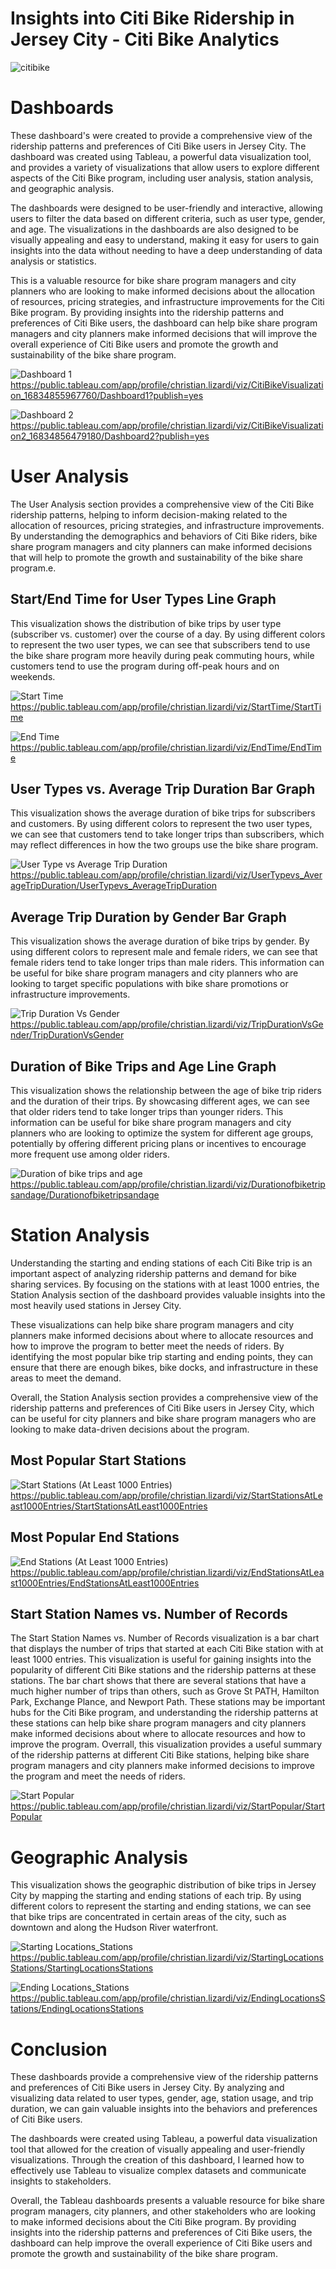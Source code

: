 # Insights into Citi Bike Ridership in Jersey City - Citi Bike Analytics

![citibike](https://user-images.githubusercontent.com/52866379/236699372-a33ddf2e-9697-46fa-b67b-33f75cbe8f5d.png)

# Dashboards
These dashboard's were created to provide a comprehensive view of the ridership patterns and preferences of Citi Bike users in Jersey City. The dashboard was created using Tableau, a powerful data visualization tool, and provides a variety of visualizations that allow users to explore different aspects of the Citi Bike program, including user analysis, station analysis, and geographic analysis. 

The dashboards were designed to be user-friendly and interactive, allowing users to filter the data based on different criteria, such as user type, gender, and age. The visualizations in the dashboards are also designed to be visually appealing and easy to understand, making it easy for users to gain insights into the data without needing to have a deep understanding of data analysis or statistics.

This is a valuable resource for bike share program managers and city planners who are looking to make informed decisions about the allocation of resources, pricing strategies, and infrastructure improvements for the Citi Bike program. By providing insights into the ridership patterns and preferences of Citi Bike users, the dashboard can help bike share program managers and city planners make informed decisions that will improve the overall experience of Citi Bike users and promote the growth and sustainability of the bike share program.

![Dashboard 1](https://user-images.githubusercontent.com/52866379/236699374-8d0b3019-5f3d-412e-958a-2fd89f835fce.png)
https://public.tableau.com/app/profile/christian.lizardi/viz/CitiBikeVisualization_16834855967760/Dashboard1?publish=yes

![Dashboard 2](https://user-images.githubusercontent.com/52866379/236699375-2171bb6e-f555-4f04-975a-ea7222ceed7f.png)
https://public.tableau.com/app/profile/christian.lizardi/viz/CitiBikeVisualization2_16834856479180/Dashboard2?publish=yes

# User Analysis
The User Analysis section provides a comprehensive view of the Citi Bike ridership patterns, helping to inform decision-making related to the allocation of resources, pricing strategies, and infrastructure improvements. By understanding the demographics and behaviors of Citi Bike riders, bike share program managers and city planners can make informed decisions that will help to promote the growth and sustainability of the bike share program.e. 

## Start/End Time for User Types Line Graph
This visualization shows the distribution of bike trips by user type (subscriber vs. customer) over the course of a day. By using different colors to represent the two user types, we can see that subscribers tend to use the bike share program more heavily during peak commuting hours, while customers tend to use the program during off-peak hours and on weekends.

![Start Time](https://user-images.githubusercontent.com/52866379/236699383-44994d9b-61cb-4785-b757-379e970e5806.png)
https://public.tableau.com/app/profile/christian.lizardi/viz/StartTime/StartTime

![End Time](https://user-images.githubusercontent.com/52866379/236699378-b06b04d2-f4b8-4a04-afff-dc96ede29c40.png)
https://public.tableau.com/app/profile/christian.lizardi/viz/EndTime/EndTime

## User Types vs. Average Trip Duration Bar Graph
This visualization shows the average duration of bike trips for subscribers and customers. By using different colors to represent the two user types, we can see that customers tend to take longer trips than subscribers, which may reflect differences in how the two groups use the bike share program.

![User Type vs  Average Trip Duration](https://user-images.githubusercontent.com/52866379/236699387-8f6020af-d0f5-478a-b56c-ccf6d46465b2.png)
https://public.tableau.com/app/profile/christian.lizardi/viz/UserTypevs_AverageTripDuration/UserTypevs_AverageTripDuration

## Average Trip Duration by Gender Bar Graph
This visualization shows the average duration of bike trips by gender. By using different colors to represent male and female riders, we can see that female riders tend to take longer trips than male riders. This information can be useful for bike share program managers and city planners who are looking to target specific populations with bike share promotions or infrastructure improvements.

![Trip Duration Vs Gender](https://user-images.githubusercontent.com/52866379/236699386-1504c105-7c17-4c33-9477-6884b79475f6.png)
https://public.tableau.com/app/profile/christian.lizardi/viz/TripDurationVsGender/TripDurationVsGender

## Duration of Bike Trips and Age Line Graph
This visualization shows the relationship between the age of bike trip riders and the duration of their trips. By showcasing different ages, we can see that older riders tend to take longer trips than younger riders. This information can be useful for bike share program managers and city planners who are looking to optimize the system for different age groups, potentially by offering different pricing plans or incentives to encourage more frequent use among older riders.

![Duration of bike trips and age](https://user-images.githubusercontent.com/52866379/236699376-10b22a79-45d0-4fb4-ba5a-3ddbf4497b43.png)
https://public.tableau.com/app/profile/christian.lizardi/viz/Durationofbiketripsandage/Durationofbiketripsandage

# Station Analysis

Understanding the starting and ending stations of each Citi Bike trip is an important aspect of analyzing ridership patterns and demand for bike sharing services. By focusing on the stations with at least 1000 entries, the Station Analysis section of the dashboard provides valuable insights into the most heavily used stations in Jersey City.

These visualizations can help bike share program managers and city planners make informed decisions about where to allocate resources and how to improve the program to better meet the needs of riders. By identifying the most popular bike trip starting and ending points, they can ensure that there are enough bikes, bike docks, and infrastructure in these areas to meet the demand.

Overall, the Station Analysis section provides a comprehensive view of the ridership patterns and preferences of Citi Bike users in Jersey City, which can be useful for city planners and bike share program managers who are looking to make data-driven decisions about the program.

## Most Popular Start Stations

![Start Stations (At Least 1000 Entries)](https://user-images.githubusercontent.com/52866379/236699381-9cfa69c7-131c-44a0-a578-1ef47d3f03ad.png)
https://public.tableau.com/app/profile/christian.lizardi/viz/StartStationsAtLeast1000Entries/StartStationsAtLeast1000Entries

## Most Popular End Stations

![End Stations (At Least 1000 Entries)](https://user-images.githubusercontent.com/52866379/236699377-9bc84779-609c-4e87-9397-3a786b3317d3.png)
https://public.tableau.com/app/profile/christian.lizardi/viz/EndStationsAtLeast1000Entries/EndStationsAtLeast1000Entries

## Start Station Names vs. Number of Records

The Start Station Names vs. Number of Records visualization is a bar chart that displays the number of trips that started at each Citi Bike station with at least 1000 entries. This visualization is useful for gaining insights into the popularity of different Citi Bike stations and the ridership patterns at these stations. The bar chart shows that there are several stations that have a much higher number of trips than others, such as Grove St PATH, Hamilton Park, Exchange Plance, and Newport Path. These stations may be important hubs for the Citi Bike program, and understanding the ridership patterns at these stations can help bike share program managers and city planners make informed decisions about where to allocate resources and how to improve the program. Overrall, this visualization provides a useful summary of the ridership patterns at different Citi Bike stations, helping bike share program managers and city planners make informed decisions to improve the program and meet the needs of riders.

![Start Popular](https://user-images.githubusercontent.com/52866379/236699380-e570aec8-ad93-47e6-9a00-3066f8edd10b.png)
https://public.tableau.com/app/profile/christian.lizardi/viz/StartPopular/StartPopular

# Geographic Analysis

This visualization shows the geographic distribution of bike trips in Jersey City by mapping the starting and ending stations of each trip. By using different colors to represent the starting and ending stations, we can see that bike trips are concentrated in certain areas of the city, such as downtown and along the Hudson River waterfront.

![Starting Locations_Stations](https://user-images.githubusercontent.com/52866379/236699385-10fb8e25-a94e-47a2-9af1-a4a82aeb3a3e.png)
https://public.tableau.com/app/profile/christian.lizardi/viz/StartingLocationsStations/StartingLocationsStations

![Ending Locations_Stations](https://user-images.githubusercontent.com/52866379/236699379-7e9c020b-c135-47a6-be7c-c3c1a802ee90.png)
https://public.tableau.com/app/profile/christian.lizardi/viz/EndingLocationsStations/EndingLocationsStations

# Conclusion
These dashboards provide a comprehensive view of the ridership patterns and preferences of Citi Bike users in Jersey City. By analyzing and visualizing data related to user types, gender, age, station usage, and trip duration, we can gain valuable insights into the behaviors and preferences of Citi Bike users.

The dashboards were created using Tableau, a powerful data visualization tool that allowed for the creation of visually appealing and user-friendly visualizations. Through the creation of this dashboard, I learned how to effectively use Tableau to visualize complex datasets and communicate insights to stakeholders.

Overall, the Tableau dashboards presents a valuable resource for bike share program managers, city planners, and other stakeholders who are looking to make informed decisions about the Citi Bike program. By providing insights into the ridership patterns and preferences of Citi Bike users, the dashboard can help improve the overall experience of Citi Bike users and promote the growth and sustainability of the bike share program.

